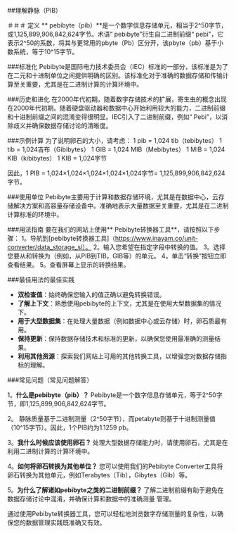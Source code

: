 ##理解静脉（PIB）

＃＃＃ 定义
** pebibyte（pib）**是一个数字信息存储单元，相当于2^50字节，或1,125,899,906,842,624字节。术语“ pebibyte”衍生自二进制前缀“ pebi”，它表示2^50的系数，将其与更常用的pbyte（Pb）区分开，该pbyte（pb）基于小数系统，等于10^15字节。

###标准化
Pebibyte是国际电力技术委员会（IEC）标准的一部分，该标准是为了在二元和十进制单位之间提供明确的区别。该标准化对于准确的数据存储和传输计算至关重要，尤其是在二进制计算的计算环境中。

###历史和进化
在2000年代初期，随着数字存储技术的扩展，寄生虫的概念出现在2000年代初期。随着硬盘驱动器和数据中心开始利用较大的能力，二进制前缀和十进制前缀之间的混淆变得很明显。IEC引入了二进制前缀，例如“ Pebi”，以消除歧义并确保数据存储讨论的清晰度。

###示例计算
为了说明卵石的大小，请考虑：
1 pib = 1,024 tib（tebibytes）
1 tib = 1,024吉布（Gibibytes）
1 GIB = 1,024 MIB（Mebibytes）
1 MIB = 1,024 KIB（kibibytes）
1 KIB = 1,024字节

因此，1 PIB = 1,024×1,024×1,024×1,024×1,024字节= 1,125,899,906,842,624字节。

###使用单位
Pebibyte主要用于计算和数据存储环境，尤其是在数据中心，云存储解决方案和高容量存储设备中。准确地表示大量数据至关重要，尤其是在二进制计算标准的环境中。

###用法指南
要在我们的网站上使用** Pebibyte转换器工具**，请按照以下步骤：
1。导航到[pebibyte转换器工具]（https://www.inayam.co/unit-converter/data_storage_si）。
2。输入您希望在指定字段中转换的值。
3。选择您要从和转换为（例如，从PIB到TIB，GIB等）的单元。
4。单击“转换”按钮立即查看结果。
5。查看屏幕上显示的转换结果。

###最佳用法的最佳实践
-  **双检查值**：始终确保您输入的值正确以避免转换错误。
-  **了解上下文**：熟悉使用pebibyte的上下文，尤其是在使用大型数据集的情况下。
-  **用于大型数据集**：在处理大量数据（例如数据中心或云存储）时，卵石质最有用。
-  **保持更新**：保持数据存储技术和标准的更新，以确保您使用最准确的测量结果。
-  **利用其他资源**：探索我们网站上可用的其他转换工具，以增强您对数据存储指标的理解。

###常见问题（常见问题解答）

1。**什么是pebibyte（pib）？**
Pebibyte是一个数字信息存储单元，等于2^50字节，即1,125,899,906,842,624字节。

2。
静脉质量基于二进制测量（2^50字节），而petabyte则基于十进制测量值（10^15字节）。因此，1个PIB约为1.1259 pb。

3。**我什么时候应该使用卵石？**
处理大型数据存储能力时，请使用卵石，尤其是在利用二进制计算的计算环境中。

4。**如何将卵石转换为其他单位？**
您可以使用我们的Pebibyte Converter工具将卵石转换为其他单元，例如Terabytes（Tib），Gibytes（Gib）等。

5。**为什么了解诸如pebibyte之类的二进制前缀？**
了解二进制前缀有助于避免在数据存储讨论中混淆，并确保计算和数据中的准确测量 管理。

通过使用Pebibyte转换器工具，您可以轻松地浏览数字存储测量的复杂性，以确保您的数据管理实践既准确又有效。
